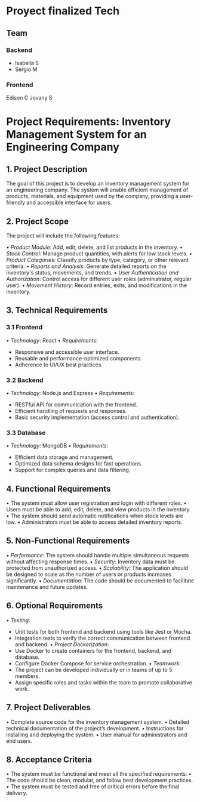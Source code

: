 # Proyect finalized Tech

## Team

### Backend

- Isabella S
- Sergio M

### Frontend

Edison C
Jovany S

# Project Requirements: Inventory Management System for an Engineering Company

## 1. Project Description

The goal of this project is to develop an inventory management system for an engineering company. The system will enable efficient management of products, materials, and equipment used by the company, providing a user-friendly and accessible interface for users.

## 2. Project Scope

The project will include the following features:

•⁠ ⁠*Product Module*: Add, edit, delete, and list products in the inventory.
•⁠ ⁠*Stock Control*: Manage product quantities, with alerts for low stock levels.
•⁠ ⁠*Product Categories*: Classify products by type, category, or other relevant criteria.
•⁠ ⁠*Reports and Analysis*: Generate detailed reports on the inventory's status, movements, and trends.
•⁠ ⁠*User Authentication and Authorization*: Control access for different user roles (administrator, regular user).
•⁠ ⁠*Movement History*: Record entries, exits, and modifications in the inventory.

## 3. Technical Requirements

### 3.1 Frontend

•⁠ ⁠*Technology*: React
•⁠ ⁠*Requirements*:

- Responsive and accessible user interface.
- Reusable and performance-optimized components.
- Adherence to UI/UX best practices.

### 3.2 Backend

•⁠ ⁠*Technology*: Node.js and Express
•⁠ ⁠*Requirements*:

- RESTful API for communication with the frontend.
- Efficient handling of requests and responses.
- Basic security implementation (access control and authentication).

### 3.3 Database

•⁠ ⁠*Technology*: MongoDB
•⁠ ⁠*Requirements*:

- Efficient data storage and management.
- Optimized data schema designs for fast operations.
- Support for complex queries and data filtering.

## 4. Functional Requirements

•⁠ ⁠The system must allow user registration and login with different roles.
•⁠ ⁠Users must be able to add, edit, delete, and view products in the inventory.
•⁠ ⁠The system should send automatic notifications when stock levels are low.
•⁠ ⁠Administrators must be able to access detailed inventory reports.

## 5. Non-Functional Requirements

•⁠ ⁠*Performance*: The system should handle multiple simultaneous requests without affecting response times.
•⁠ ⁠*Security*: Inventory data must be protected from unauthorized access.
•⁠ ⁠*Scalability*: The application should be designed to scale as the number of users or products increases significantly.
•⁠ ⁠*Documentation*: The code should be documented to facilitate maintenance and future updates.

## 6. Optional Requirements

•⁠ ⁠*Testing*:

- Unit tests for both frontend and backend using tools like Jest or Mocha.
- Integration tests to verify the correct communication between frontend and backend.
  •⁠ ⁠*Project Dockerization*:
- Use Docker to create containers for the frontend, backend, and database.
- Configure Docker Compose for service orchestration.
  •⁠ ⁠*Teamwork*:
- The project can be developed individually or in teams of up to 5 members.
- Assign specific roles and tasks within the team to promote collaborative work.

## 7. Project Deliverables

•⁠ ⁠Complete source code for the inventory management system.
•⁠ ⁠Detailed technical documentation of the project’s development.
•⁠ ⁠Instructions for installing and deploying the system.
•⁠ ⁠User manual for administrators and end users.

## 8. Acceptance Criteria

•⁠ ⁠The system must be functional and meet all the specified requirements.
•⁠ ⁠The code should be clean, modular, and follow best development practices.
•⁠ ⁠The system must be tested and free of critical errors before the final delivery.
